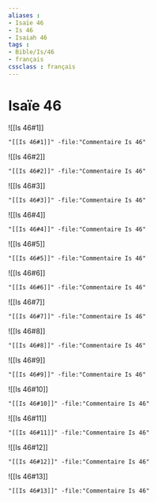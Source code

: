 ```yaml
---
aliases : 
- Isaïe 46
- Is 46
- Isaiah 46
tags : 
- Bible/Is/46
- français
cssclass : français
---
```


# Isaïe 46

![[Is 46#1]]

```query
"[[Is 46#1]]" -file:"Commentaire Is 46"
```

![[Is 46#2]]

```query
"[[Is 46#2]]" -file:"Commentaire Is 46"
```

![[Is 46#3]]

```query
"[[Is 46#3]]" -file:"Commentaire Is 46"
```

![[Is 46#4]]

```query
"[[Is 46#4]]" -file:"Commentaire Is 46"
```

![[Is 46#5]]

```query
"[[Is 46#5]]" -file:"Commentaire Is 46"
```

![[Is 46#6]]

```query
"[[Is 46#6]]" -file:"Commentaire Is 46"
```

![[Is 46#7]]

```query
"[[Is 46#7]]" -file:"Commentaire Is 46"
```

![[Is 46#8]]

```query
"[[Is 46#8]]" -file:"Commentaire Is 46"
```

![[Is 46#9]]

```query
"[[Is 46#9]]" -file:"Commentaire Is 46"
```

![[Is 46#10]]

```query
"[[Is 46#10]]" -file:"Commentaire Is 46"
```

![[Is 46#11]]

```query
"[[Is 46#11]]" -file:"Commentaire Is 46"
```

![[Is 46#12]]

```query
"[[Is 46#12]]" -file:"Commentaire Is 46"
```

![[Is 46#13]]

```query
"[[Is 46#13]]" -file:"Commentaire Is 46"
```


